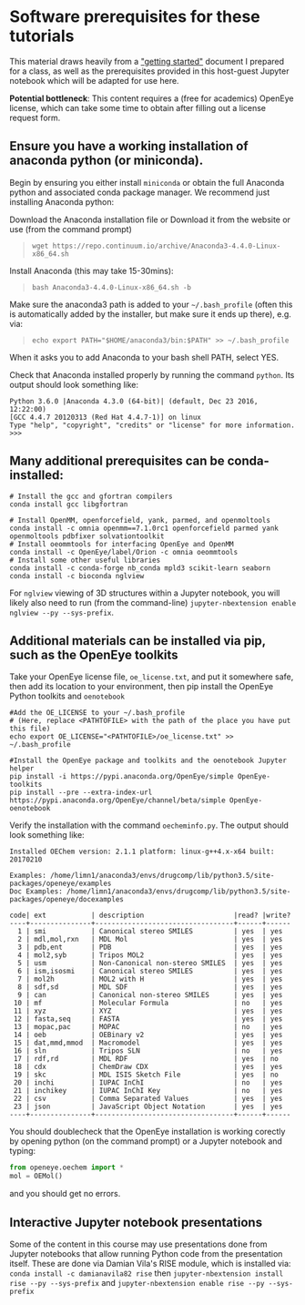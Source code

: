 # Software prerequisites for these tutorials

This material draws heavily from a ["getting started"](https://github.com/MobleyLab/drug-computing/blob/master/uci-pharmsci/getting-started.md) document I prepared for a class, as well as the prerequisites provided in this host-guest Jupyter notebook which will be adapted for use here.

**Potential bottleneck**: This content requires a (free for academics) OpenEye license, which can take some time to obtain after filling out a license request form.

## Ensure you have a working installation of anaconda python (or miniconda).

Begin by ensuring you either install `miniconda` or obtain the full Anaconda python and associated conda package manager.
We recommend just installing Anaconda python:

Download the Anaconda installation file or Download it from the website or use (from the command prompt)

> `wget https://repo.continuum.io/archive/Anaconda3-4.4.0-Linux-x86_64.sh`

Install Anaconda (this may take 15-30mins):

> `bash Anaconda3-4.4.0-Linux-x86_64.sh -b`

Make sure the anaconda3 path is added to your `~/.bash_profile` (often this is automatically added by the installer, but make sure it ends up there), e.g. via:

> `echo export PATH="$HOME/anaconda3/bin:$PATH" >> ~/.bash_profile`

When it asks you to add Anaconda to your bash shell PATH, select YES.

Check that Anaconda installed properly by running the command `python`. Its output should look something like:

```
Python 3.6.0 |Anaconda 4.3.0 (64-bit)| (default, Dec 23 2016, 12:22:00)
[GCC 4.4.7 20120313 (Red Hat 4.4.7-1)] on linux
Type "help", "copyright", "credits" or "license" for more information.
>>>
```

## Many additional prerequisites can be conda-installed:

```
# Install the gcc and gfortran compilers
conda install gcc libgfortran

# Install OpenMM, openforcefield, yank, parmed, and openmoltools
conda install -c omnia openmm==7.1.0rc1 openforcefield parmed yank openmoltools pdbfixer solvationtoolkit
# Install oeommtools for interfacing OpenEye and OpenMM
conda install -c OpenEye/label/Orion -c omnia oeommtools
# Install some other useful libraries
conda install -c conda-forge nb_conda mpld3 scikit-learn seaborn
conda install -c bioconda nglview
```

For `nglview` viewing of 3D structures within a Jupyter notebook, you will likely also need to run (from the command-line) `jupyter-nbextension enable nglview --py --sys-prefix`.


## Additional materials can be installed via pip, such as the OpenEye toolkits

Take your OpenEye license file, `oe_license.txt`, and put it somewhere safe, then add its location to your environment, then pip install the OpenEye Python toolkits and `oenotebook`
```
#Add the OE_LICENSE to your ~/.bash_profile
# (Here, replace <PATHTOFILE> with the path of the place you have put this file)
echo export OE_LICENSE="<PATHTOFILE>/oe_license.txt" >> ~/.bash_profile

#Install the OpenEye package and toolkits and the oenotebook Jupyter helper
pip install -i https://pypi.anaconda.org/OpenEye/simple OpenEye-toolkits
pip install --pre --extra-index-url https://pypi.anaconda.org/OpenEye/channel/beta/simple OpenEye-oenotebook
```

Verify the installation with the command `oecheminfo.py`.
The output should look something like:
```
Installed OEChem version: 2.1.1 platform: linux-g++4.x-x64 built: 20170210

Examples: /home/limn1/anaconda3/envs/drugcomp/lib/python3.5/site-packages/openeye/examples
Doc Examples: /home/limn1/anaconda3/envs/drugcomp/lib/python3.5/site-packages/openeye/docexamples

code| ext           | description                      |read? |write?
----+---------------+----------------------------------+------+------
  1 | smi           | Canonical stereo SMILES          | yes  | yes
  2 | mdl,mol,rxn   | MDL Mol                          | yes  | yes
  3 | pdb,ent       | PDB                              | yes  | yes
  4 | mol2,syb      | Tripos MOL2                      | yes  | yes
  5 | usm           | Non-Canonical non-stereo SMILES  | yes  | yes
  6 | ism,isosmi    | Canonical stereo SMILES          | yes  | yes
  7 | mol2h         | MOL2 with H                      | yes  | yes
  8 | sdf,sd        | MDL SDF                          | yes  | yes
  9 | can           | Canonical non-stereo SMILES      | yes  | yes
 10 | mf            | Molecular Formula                | no   | yes
 11 | xyz           | XYZ                              | yes  | yes
 12 | fasta,seq     | FASTA                            | yes  | yes
 13 | mopac,pac     | MOPAC                            | no   | yes
 14 | oeb           | OEBinary v2                      | yes  | yes
 15 | dat,mmd,mmod  | Macromodel                       | yes  | yes
 16 | sln           | Tripos SLN                       | no   | yes
 17 | rdf,rd        | MDL RDF                          | yes  | no
 18 | cdx           | ChemDraw CDX                     | yes  | yes
 19 | skc           | MDL ISIS Sketch File             | yes  | no
 20 | inchi         | IUPAC InChI                      | no   | yes
 21 | inchikey      | IUPAC InChI Key                  | no   | yes
 22 | csv           | Comma Separated Values           | yes  | yes
 23 | json          | JavaScript Object Notation       | yes  | yes
----+---------------+----------------------------------+------+------
```

You should doublecheck that the OpenEye installation is working corectly by opening python (on the command prompt) or a Jupyter notebook and typing:
```python
from openeye.oechem import *
mol = OEMol()
```
and you should get no errors.

## Interactive Jupyter notebook presentations

Some of the content in this course may use presentations done from Jupyter notebooks that allow running Python code from the presentation itself. These are done via Damian Vila's RISE module, which is installed via:
`conda install -c damianavila82 rise`
then `jupyter-nbextension install rise --py --sys-prefix` and `jupyter-nbextension enable rise --py --sys-prefix`

